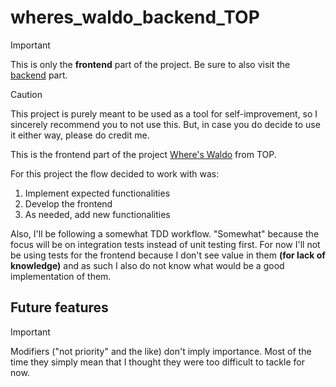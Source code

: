 # wheres_waldo_backend_TOP

> [!IMPORTANT]
> This is only the **frontend** part of the project. Be sure to also visit the [backend](https://github.com/Isutomu/wheres_waldo_backend_TOP) part.

> [!CAUTION]
> This project is purely meant to be used as a tool for self-improvement, so I sincerely recommend you to not use this. But, in case you do decide to use it either way, please do credit me.

This is the frontend part of the project [Where's Waldo](https://www.theodinproject.com/lessons/nodejs-where-s-waldo-a-photo-tagging-app) from TOP.

For this project the flow decided to work with was:

1. Implement expected functionalities
2. Develop the frontend
3. As needed, add new functionalities

Also, I'll be following a somewhat TDD workflow.
"Somewhat" because the focus will be on integration tests instead of unit testing first.
For now I'll not be using tests for the frontend because I don't see value in them **(for lack of knowledge)** and as such I also do not know what would be a good implementation of them.

## Future features

> [!IMPORTANT]
> Modifiers ("not priority" and the like) don't imply importance. Most of the time they simply mean that I thought they were too difficult to tackle for now.
